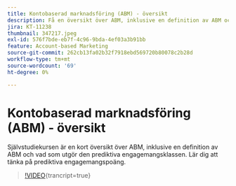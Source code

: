```yaml
---
title: Kontobaserad marknadsföring (ABM) - översikt
description: Få en översikt över ABM, inklusive en definition av ABM och vad som utgör prediktiv engagemangsklass. Lär dig att tänka på prediktiva engagemangspoäng.
jira: KT-11238
thumbnail: 347217.jpeg
exl-id: 576f7bde-eb7f-4c96-9bda-4ef03a3b91bb
feature: Account-based Marketing
source-git-commit: 262cb13fa02b32f7918ebd569720b80078c2b28d
workflow-type: tm+mt
source-wordcount: '69'
ht-degree: 0%

---
```


# Kontobaserad marknadsföring (ABM) - översikt

Självstudiekursen är en kort översikt över ABM, inklusive en definition av ABM och vad som utgör den prediktiva engagemangsklassen. Lär dig att tänka på prediktiva engagemangspoäng.

>[!VIDEO](https://video.tv.adobe.com/v/347217/?learn=on){trancript=true}
